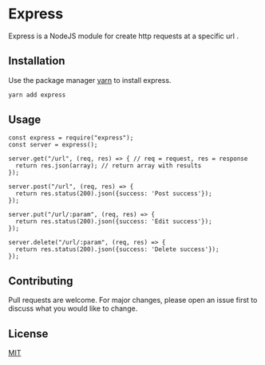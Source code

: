 # Express

Express is a NodeJS module for create http requests at a specific url .

## Installation

Use the package manager [yarn](https://yarnpkg.com/getting-started) to install express.

```bash
yarn add express
```

## Usage

```nodejs
const express = require("express");
const server = express();

server.get("/url", (req, res) => { // req = request, res = response
  return res.json(array); // return array with results
});

server.post("/url", (req, res) => {
  return res.status(200).json({success: 'Post success'});
});

server.put("/url/:param", (req, res) => {
  return res.status(200).json({success: 'Edit success'});
});

server.delete("/url/:param", (req, res) => {
  return res.status(200).json({success: 'Delete success'});
});
```

## Contributing

Pull requests are welcome. For major changes, please open an issue first to discuss what you would like to change.

## License

[MIT](https://github.com/lucasm0ura/express-nodejs-rocketseatchallengemodule01/blob/master/LICENSE)
